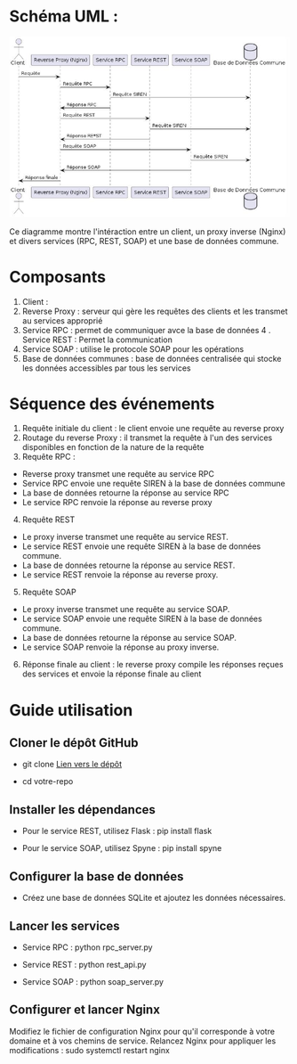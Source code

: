 
# Schéma UML : 

![Diagramme UML](img/UML.jpg)

Ce diagramme montre l'intéraction entre un client, un proxy inverse (Nginx) et divers services (RPC, REST, SOAP) et une base de données commune.

Composants 
==============
   1. Client :
   2. Reverse Proxy : serveur qui gère les requêtes des clients et les transmet au services approprié
   3. Service RPC : permet de communiquer avce la base de données
   4 . Service REST : Permet la communication
   5. Service SOAP : utilise le protocole SOAP pour les opérations
   6. Base de données communes : base de données centralisée qui stocke les données accessibles par tous les services

   Séquence des événements
   ========================
1. Requête initiale du client : le client envoie une requête au reverse proxy
2. Routage du reverse Proxy : il transmet la requête à l'un des services disponibles en fonction de la nature de la requête
3. Requête RPC :
* Reverse proxy transmet une requête au service RPC
* Service RPC envoie une requête SIREN à la base de données commune
* La base de données retourne la réponse au service RPC
* Le service RPC renvoie la réponse au reverse proxy

4. Requête REST
* Le proxy inverse transmet une requête au service REST.
* Le service REST envoie une requête SIREN à la base de données commune.
* La base de données retourne la réponse au service REST.
* Le service REST renvoie la réponse au reverse proxy.

5. Requête SOAP
* Le proxy inverse transmet une requête au service SOAP.
* Le service SOAP envoie une requête SIREN à la base de données commune.
* La base de données retourne la réponse au service SOAP.
* Le service SOAP renvoie la réponse au proxy inverse.

6. Réponse finale au client : le reverse proxy compile les réponses reçues des services et envoie la réponse finale au client

# Guide utilisation

Cloner le dépôt GitHub
--------------------------

* git clone [Lien vers le dépôt](https://github.com/guepardmesa/API_LBN)

* cd votre-repo

Installer les dépendances
----------------------------

* Pour le service REST, utilisez Flask :
pip install flask

* Pour le service SOAP, utilisez Spyne :
pip install spyne


Configurer la base de données
------------------------------

* Créez une base de données SQLite et ajoutez les données nécessaires.

Lancer les services
-------------------

* Service RPC : python rpc_server.py

* Service REST : python rest_api.py

* Service SOAP : python soap_server.py

Configurer et lancer Nginx
---------------------------

Modifiez le fichier de configuration Nginx pour qu'il corresponde à votre domaine et à vos chemins de service.
Relancez Nginx pour appliquer les modifications :
sudo systemctl restart nginx





   
        
